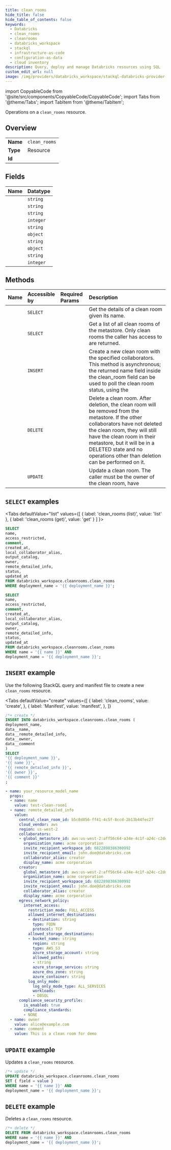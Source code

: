 ```yaml
---
title: clean_rooms
hide_title: false
hide_table_of_contents: false
keywords:
  - Databricks
  - clean_rooms
  - cleanrooms
  - databricks_workspace
  - stackql
  - infrastructure-as-code
  - configuration-as-data
  - cloud inventory
description: Query, deploy and manage Databricks resources using SQL
custom_edit_url: null
image: /img/providers/databricks_workspace/stackql-databricks-provider-featured-image.png
---
```


import CopyableCode from '@site/src/components/CopyableCode/CopyableCode';
import Tabs from '@theme/Tabs';
import TabItem from '@theme/TabItem';

Operations on a <code>clean_rooms</code> resource.  

## Overview
<table><tbody>
<tr><td><b>Name</b></td><td><code>clean_rooms</code></td></tr>
<tr><td><b>Type</b></td><td>Resource</td></tr>
<tr><td><b>Id</b></td><td><CopyableCode code="databricks_workspace.cleanrooms.clean_rooms" /></td></tr>
</tbody></table>

## Fields
| Name | Datatype |
|:-----|:---------|
| <CopyableCode code="name" /> | `string` |
| <CopyableCode code="access_restricted" /> | `string` |
| <CopyableCode code="comment" /> | `string` |
| <CopyableCode code="created_at" /> | `integer` |
| <CopyableCode code="local_collaborator_alias" /> | `string` |
| <CopyableCode code="output_catalog" /> | `object` |
| <CopyableCode code="owner" /> | `string` |
| <CopyableCode code="remote_detailed_info" /> | `object` |
| <CopyableCode code="status" /> | `string` |
| <CopyableCode code="updated_at" /> | `integer` |

## Methods
| Name | Accessible by | Required Params | Description |
|:-----|:--------------|:----------------|:------------|
| <CopyableCode code="get" /> | `SELECT` | <CopyableCode code="name, deployment_name" /> | Get the details of a clean room given its name. |
| <CopyableCode code="list" /> | `SELECT` | <CopyableCode code="deployment_name" /> | Get a list of all clean rooms of the metastore. Only clean rooms the caller has access to are returned. |
| <CopyableCode code="create" /> | `INSERT` | <CopyableCode code="deployment_name" /> | Create a new clean room with the specified collaborators. This method is asynchronous; the returned name field inside the clean_room field can be used to poll the clean room status, using the |
| <CopyableCode code="delete" /> | `DELETE` | <CopyableCode code="name, deployment_name" /> | Delete a clean room. After deletion, the clean room will be removed from the metastore. If the other collaborators have not deleted the clean room, they will still have the clean room in their metastore, but it will be in a DELETED state and no operations other than deletion can be performed on it. |
| <CopyableCode code="update" /> | `UPDATE` | <CopyableCode code="name, deployment_name" /> | Update a clean room. The caller must be the owner of the clean room, have |

## `SELECT` examples

<Tabs
    defaultValue="list"
    values={[
        { label: 'clean_rooms (list)', value: 'list' },
        { label: 'clean_rooms (get)', value: 'get' }
    ]
}>
<TabItem value="list">

```sql
SELECT
name,
access_restricted,
comment,
created_at,
local_collaborator_alias,
output_catalog,
owner,
remote_detailed_info,
status,
updated_at
FROM databricks_workspace.cleanrooms.clean_rooms
WHERE deployment_name = '{{ deployment_name }}';
```

</TabItem>
<TabItem value="get">

```sql
SELECT
name,
access_restricted,
comment,
created_at,
local_collaborator_alias,
output_catalog,
owner,
remote_detailed_info,
status,
updated_at
FROM databricks_workspace.cleanrooms.clean_rooms
WHERE name = '{{ name }}' AND
deployment_name = '{{ deployment_name }}';
```

</TabItem>
</Tabs>

## `INSERT` example

Use the following StackQL query and manifest file to create a new <code>clean_rooms</code> resource.

<Tabs
    defaultValue="create"
    values={[
        { label: 'clean_rooms', value: 'create', },
        { label: 'Manifest', value: 'manifest', },
    ]}
>
<TabItem value="create">

```sql
/*+ create */
INSERT INTO databricks_workspace.cleanrooms.clean_rooms (
deployment_name,
data__name,
data__remote_detailed_info,
data__owner,
data__comment
)
SELECT 
'{{ deployment_name }}',
'{{ name }}',
'{{ remote_detailed_info }}',
'{{ owner }}',
'{{ comment }}'
;
```

</TabItem>
<TabItem value="manifest">

```yaml
- name: your_resource_model_name
  props:
  - name: name
    value: test-clean-room1
  - name: remote_detailed_info
    value:
      central_clean_room_id: b5c8d856-ff41-4c5f-8ccd-2b13b44fec27
      cloud_vendor: aws
      region: us-west-2
      collaborators:
      - global_metastore_id: aws:us-west-2:aff56c64-a34e-4c1f-a24c-c2dd2889517a
        organization_name: acme corporation
        invite_recipient_workspace_id: 6822898386300992
        invite_recipient_email: john.doe@databricks.com
        collaborator_alias: creator
        display_name: acme corporation
      creator:
        global_metastore_id: aws:us-west-2:aff56c64-a34e-4c1f-a24c-c2dd2889517a
        organization_name: acme corporation
        invite_recipient_workspace_id: 6822898386300992
        invite_recipient_email: john.doe@databricks.com
        collaborator_alias: creator
        display_name: acme corporation
      egress_network_policy:
        internet_access:
          restriction_mode: FULL_ACCESS
          allowed_internet_destinations:
          - destination: string
            type: FQDN
            protocol: TCP
          allowed_storage_destinations:
          - bucket_name: string
            region: string
            type: AWS_S3
            azure_storage_account: string
            allowed_paths:
            - string
            azure_storage_service: string
            azure_dns_zone: string
            azure_container: string
          log_only_mode:
            log_only_mode_type: ALL_SERVICES
            workloads:
            - DBSQL
      compliance_security_profile:
        is_enabled: true
        compliance_standards:
        - NONE
  - name: owner
    value: alice@example.com
  - name: comment
    value: This is a clean room for demo

```

</TabItem>
</Tabs>

## `UPDATE` example

Updates a <code>clean_rooms</code> resource.

```sql
/*+ update */
UPDATE databricks_workspace.cleanrooms.clean_rooms
SET { field = value }
WHERE name = '{{ name }}' AND
deployment_name = '{{ deployment_name }}';
```

## `DELETE` example

Deletes a <code>clean_rooms</code> resource.

```sql
/*+ delete */
DELETE FROM databricks_workspace.cleanrooms.clean_rooms
WHERE name = '{{ name }}' AND
deployment_name = '{{ deployment_name }}';
```
